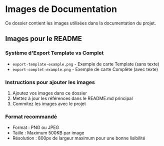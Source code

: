 # Images de Documentation

Ce dossier contient les images utilisées dans la documentation du projet.

## Images pour le README

### Système d'Export Template vs Complet

- `export-template-example.png` - Exemple de carte Template (sans texte)
- `export-complet-example.png` - Exemple de carte Complète (avec texte)

### Instructions pour ajouter les images

1. Ajoutez vos images dans ce dossier
2. Mettez à jour les références dans le README.md principal
3. Commitez les images avec le projet

### Format recommandé

- Format : PNG ou JPEG
- Taille : Maximum 500KB par image
- Résolution : 800px de largeur maximum pour une bonne lisibilité
